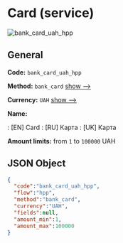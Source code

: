 
# Card (service) 
![bank_card_uah_hpp](https://static.openfintech.io/payment_methods/bank_card_uah_hpp/logo.svg?w=400&c=v0.59.26#w200)  

## General 
 
**Code:** `bank_card_uah_hpp` 
 
**Method:** `bank_card` 
 [show -->](/payment-methods/bank_card/) 
 
**Currency:** `UAH` [show -->](/currencies/UAH/) 
 
**Name:** 
 
:	[EN] Card 
:	[RU] Карта 
:	[UK] Карта 
 
**Amount limits:** from `1` to `100000` UAH 

## JSON Object 

```json
{
  "code":"bank_card_uah_hpp",
  "flow":"hpp",
  "method":"bank_card",
  "currency":"UAH",
  "fields":null,
  "amount_min":1,
  "amount_max":100000
}
```  
